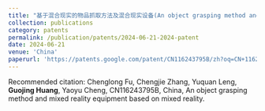 ```yaml
---
title: "基于混合现实的物品抓取方法及混合现实设备(An object grasping method and mixed reality equipment based on mixed reality)"
collection: publications
category: patents
permalink: /publication/patents/2024-06-21-2024-patent
date: 2024-06-21
venue: 'China'
paperurl: 'https://patents.google.com/patent/CN116243795B/zh?oq=CN+116243795+B'
---
```


Recommended citation:  Chenglong Fu, Chengjie Zhang, Yuquan Leng, **Guojing Huang**, Yaoyu Cheng, CN116243795B, China, An object grasping method and mixed reality equipment based on mixed reality. 